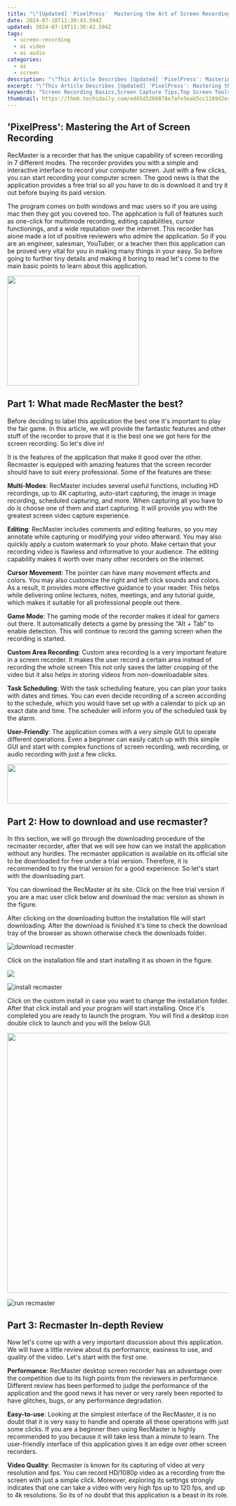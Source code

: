 ```yaml
---
title: "\"[Updated] 'PixelPress'  Mastering the Art of Screen Recording for 2024\""
date: 2024-07-18T11:30:43.594Z
updated: 2024-07-19T11:30:43.594Z
tags: 
  - screen-recording
  - ai video
  - ai audio
categories: 
  - ai
  - screen
description: "\"This Article Describes [Updated] 'PixelPress': Mastering the Art of Screen Recording for 2024\""
excerpt: "\"This Article Describes [Updated] 'PixelPress': Mastering the Art of Screen Recording for 2024\""
keywords: "Screen Recording Basics,Screen Capture Tips,Top Screen Tools,Master Screen Recorders,Software for Screencasts,Effective Screen Tech,Best Screencast Software"
thumbnail: https://thmb.techidaily.com/ed85d5260878e7afe5eab5cc1189d2e4580a5c9f5e7d77e30ca04d5bf449b804.jpg
---
```


## 'PixelPress': Mastering the Art of Screen Recording

RecMaster is a recorder that has the unique capability of screen recording in 7 different modes. The recorder provides you with a simple and interactive interface to record your computer screen. Just with a few clicks, you can start recording your computer screen. The good news is that the application provides a free trial so all you have to do is download it and try it out before buying its paid version.

The program comes on both windows and mac users so if you are using mac then they got you covered too. The application is full of features such as one-click for multimode recording, editing capabilities, cursor functionings, and a wide reputation over the internet. This recorder has alone made a lot of positive reviewers who admire the application. So if you are an engineer, salesman, YouTuber, or a teacher then this application can be proved very vital for you in making many things in your easy. So before going to further tiny details and making it boring to read let's come to the main basic points to learn about this application.

<!-- affiliate ads begin -->
<a href="https://printrendy.pxf.io/c/5597632/1453721/17020" target="_top" id="1453721"><img src="//a.impactradius-go.com/display-ad/17020-1453721" border="0" alt="" width="300" height="250"/></a><img height="0" width="0" src="https://imp.pxf.io/i/5597632/1453721/17020" style="position:absolute;visibility:hidden;" border="0" />
<!-- affiliate ads end -->
## Part 1: What made RecMaster the best?

Before deciding to label this application the best one it's important to play the fair game. In this article, we will provide the fantastic features and other stuff of the recorder to prove that it is the best one we got here for the screen recording. So let's dive in!

It is the features of the application that make it good over the other. Recmaster is equipped with amazing features that the screen recorder should have to suit every professional. Some of the features are these:

**Multi-Modes**: RecMaster includes several useful functions, including HD recordings, up to 4K capturing, auto-start capturing, the image in image recording, scheduled capturing, and more. When capturing all you have to do is choose one of them and start capturing. It will provide you with the greatest screen video capture experience.

**Editing**: RecMaster includes comments and editing features, so you may annotate while capturing or modifying your video afterward. You may also quickly apply a custom watermark to your photo. Make certain that your recording video is flawless and informative to your audience. The editing capability makes it worth over many other recorders on the internet.

**Cursor Movement**: The pointer can have many movement effects and colors. You may also customize the right and left click sounds and colors. As a result, it provides more effective guidance to your reader. This helps while delivering online lectures, notes, meetings, and any tutorial guide, which makes it suitable for all professional people out there.

**Game Mode**: The gaming mode of the recorder makes it ideal for gamers out there. It automatically detects a game by pressing the “Alt + Tab” to enable detection. This will continue to record the gaming screen when the recording is started.

**Custom Area Recording**: Custom area recording is a very important feature in a screen recorder. It makes the user record a certain area instead of recording the whole screen This not only saves the latter cropping of the video but it also helps in storing videos from non-downloadable sites.

**Task Scheduling**: With the task scheduling feature, you can plan your tasks with dates and times. You can even decide recording of a screen according to the schedule, which you would have set up with a calendar to pick up an exact date and time. The scheduler will inform you of the scheduled task by the alarm.

**User-Friendly**: The application comes with a very simple GUI to operate different operations. Even a beginner can easily catch up with this simple GUI and start with complex functions of screen recording, web recording, or audio recording with just a few clicks.

<!-- affiliate ads begin -->
<a href="https://united.elfm.net/c/5597632/517826/4704" target="_top" id="517826"><img src="//a.impactradius-go.com/display-ad/4704-517826" border="0" alt="" width="728" height="90"/></a><img height="0" width="0" src="https://united.elfm.net/i/5597632/517826/4704" style="position:absolute;visibility:hidden;" border="0" />
<!-- affiliate ads end -->
## Part 2: How to download and use recmaster?

In this section, we will go through the downloading procedure of the recmaster recorder, after that we will see how can we install the application without any hurdles. The recmaster application is available on its official site to be downloaded for free under a trial version. Therefore, it is recommended to try the trial version for a good experience. So let's start with the downloading part.

You can download the RecMaster at its site. Click on the free trial version if you are a mac user click below and download the mac version as shown in the figure.

After clicking on the downloading button the installation file will start downloading. After the download is finished it's time to check the download tray of the browser as shown otherwise check the downloads folder.

![download recmaster](https://images.wondershare.com/filmora/article-images/recmaster-download.jpg)

Click on the installation file and start installing it as shown in the figure.

<!-- affiliate ads begin -->
<a href="https://secure.2checkout.com/order/checkout.php?PRODS=33729450&QTY=1&AFFILIATE=108875&CART=1"><img src="https://secure.avangate.com/images/merchant/7f687767ccf20fcea1c9dc4a5adc2326/Digisigner_banner_728_x_90_color_version.png" border="0"></a>
<!-- affiliate ads end -->
![install recmaster](https://images.wondershare.com/filmora/article-images/recmaster-install.jpg)

Click on the custom install in case you want to change the installation folder. After that click install and your program will start installing. Once it's completed you are ready to launch the program. You will find a desktop icon double click to launch and you will the below GUI.

<!-- affiliate ads begin -->
<a href="https://mushroom-supplies.sjv.io/c/5597632/1692242/18134" target="_top" id="1692242"><img src="//a.impactradius-go.com/display-ad/18134-1692242" border="0" alt="" width="834" height="592"/></a><img height="0" width="0" src="https://imp.pxf.io/i/5597632/1692242/18134" style="position:absolute;visibility:hidden;" border="0" />
<!-- affiliate ads end -->
![run recmaster](https://images.wondershare.com/filmora/article-images/recmaster-interface.jpg)

## Part 3: Recmaster In-depth Review

Now let's come up with a very important discussion about this application. We will have a little review about its performance, easiness to use, and quality of the video. Let's start with the first one.

**Performance**: RecMaster desktop screen recorder has an advantage over the competition due to its high points from the reviewers in performance. Different review has been performed to judge the performance of the application and the good news it has never or very rarely been reported to have glitches, bugs, or any performance degradation.

**Easy-to-use**: Looking at the simplest interface of the RecMaster, it is no doubt that it is very easy to handle and operate all these operations with just some clicks. If you are a beginner then using RecMaster is highly recommended to you because it will take less than a minute to learn. The user-friendly interface of this application gives it an edge over other screen recorders.

**Video Quality**: Recmaster is known for its capturing of video at very resolution and fps. You can record HD/1080p video as a recording from the screen with just a simple click. Moreover, exploring its settings strongly indicates that one can take a video with very high fps up to 120 fps, and up to 4k resolutions. So its of no doubt that this application is a beast in its role.

<!-- affiliate ads begin -->
<span id="1793213">
					<video width="1080" height="1620" style="cursor:pointer"
           poster="//a.impactradius-go.com/display-clicktoplayimage/1793213.jpeg"
           onclick="if(!this.playClicked){this.play();this.setAttribute('controls',true);this.playClicked=true;}">
	   <source src="//a.impactradius-go.com/display-ad/19135-1793213">
	   <img src="//a.impactradius-go.com/display-clicktoplayimage/1793213.jpeg" style="border: none; height: 100%; width: 100%; object-fit: contain">
	</video>
	<div style="width:1080px;text-align:center"><a href="javascript:window.open(decodeURIComponent('https%3A%2F%2Ftinyland.pxf.io%2Fc%2F5597632%2F1793213%2F19135'), '_blank');void(0);">Click here</a></div>
</span>
<img height="0" width="0" src="https://imp.pxf.io/i/5597632/1793213/19135" style="position:absolute;visibility:hidden;" border="0" />
<!-- affiliate ads end -->
## Part 4: Best Alternative to RecMaster

Many screen recording applications on the internet can easily screen record your display but there are many problems associated with them either they have features issues or they are very glitchy having a low performance. However, there is one application that is a strong competitor of a RecMaster or says it’s a great alternative to RecMaster, which is Filmora Wondershare Screen Recorder.

<!-- affiliate ads begin -->
<a href="https://appsumo.8odi.net/c/5597632/2068407/7443" target="_top" id="2068407"><img src="//a.impactradius-go.com/display-ad/7443-2068407" border="0" alt="" width="1200" height="600"/></a><img height="0" width="0" src="https://appsumo.8odi.net/i/5597632/2068407/7443" style="position:absolute;visibility:hidden;" border="0" />
<!-- affiliate ads end -->
### Filmora Wondershare

Wondershare Filmora is a video editing software that allows users to quickly and easily produce professional-looking films and GIFs utilizing a variety of advanced editing features. The popular Filmora comes with amazing tools and applications. One of them is screen recording software, you can screen record your PC display with very high resolutions and even edit it with its vast variety of tools.

Furthermore, Wondershare Filmora is a video editing application that allows users to swiftly and easily make remarkable videos utilizing a variety of advanced editing features. It is a free video editing software to download and use. So go ahead and get yours for video editing. To enjoy the full benefits of the application you can buy the latest version. Due to its amazing capabilities, this application can be considered an alternative to the RecMaster. Filmora screen recorder can capture at higher resolutions, and edit the videos to their best, having all the capabilities that RecMaster is having.

[Try It Free](https://tools.techidaily.com/wondershare/filmora/download/)

For Win 7 or later (64-bit)

[Try It Free](https://tools.techidaily.com/wondershare/filmora/download/)

For macOS 10.12 or later

Step 1\. To screen record with Filmora its very easy all you have to do is launch the application and choose the “PC Screen” from its main menu as shown below.

<!-- affiliate ads begin -->
<a href="https://coinrule.sjv.io/c/5597632/1958374/18409" target="_top" id="1958374"><img src="//a.impactradius-go.com/display-ad/18409-1958374" border="0" alt="" width="300" height="300"/></a><img height="0" width="0" src="https://imp.pxf.io/i/5597632/1958374/18409" style="position:absolute;visibility:hidden;" border="0" />
<!-- affiliate ads end -->
![filmora screen recorder](https://images.wondershare.com/filmora/guide/recording-01.png)

Step 2\. After launching you will end up with a screen recorder shown below. Check for the recording settings and click start recording by clicking the red recording button.

![filmora record button](https://images.wondershare.com/filmora/guide/recording-04.png)

Step 3\. After pressing the red button, your recording will automatically start. When it's time to end the recording click on the stop button as shown below and the recording will appear in the videos section of filmora to be exported.

![filmora screen recorder](https://images.wondershare.com/filmora/article-images/start-recording-screen.jpg)

<!-- affiliate ads begin -->
<a href="https://ancheer.sjv.io/c/5597632/1657301/17326" target="_top" id="1657301"><img src="//a.impactradius-go.com/display-ad/17326-1657301" border="0" alt="" width="1920" height="933"/></a><img height="0" width="0" src="https://imp.pxf.io/i/5597632/1657301/17326" style="position:absolute;visibility:hidden;" border="0" />
<!-- affiliate ads end -->
## Part 5: Related FAQs of RecMaster

1\. How much does RecMaster cost?

You can only record for a restricted length of time in the Basic Version. For $19.95 a year, you can capture for an infinite duration of time along with all the functions and receive free new versions. You may purchase it for $29.95 for lifelong use on two PCs, which appears to be a good deal given that both deals are now on sale.

2\. Is RecMaster legit?

RecMaster can be trusted due to its wide and positive reputation all over the internet. The users have very positively rated this application. Moreover, according to the reviews, there are rarely any glitches mentioned by its users. So yes it is legit!

3\. How does RecMaster work?

RecMaster works perfectly what is claimed. You can download it now and try its free version of recording with its simple GUI. The application records your screen in different modes, we have tried it ourselves and it works without any issues.

Before winding up the topic, it's been clear that the best application available for screen recording in very high quality with a very easy GUI is RecMaster. The application has been widely used by many professionals who have been very happy with it. I hope after reading this article it will help you to get yourself this cool application or its alternative Filmora Screen Recorder if you are not a fan.

[Try It Free](https://tools.techidaily.com/wondershare/filmora/download/)

For macOS 10.12 or later

Step 1\. To screen record with Filmora its very easy all you have to do is launch the application and choose the “PC Screen” from its main menu as shown below.

<!-- affiliate ads begin -->
<a href="https://newchic.sjv.io/c/5597632/1659704/14420" target="_top" id="1659704"><img src="//a.impactradius-go.com/display-ad/14420-1659704" border="0" alt="" width="728" height="90"/></a><img height="0" width="0" src="https://imp.pxf.io/i/5597632/1659704/14420" style="position:absolute;visibility:hidden;" border="0" />
<!-- affiliate ads end -->
![filmora screen recorder](https://images.wondershare.com/filmora/guide/recording-01.png)

Step 2\. After launching you will end up with a screen recorder shown below. Check for the recording settings and click start recording by clicking the red recording button.

![filmora record button](https://images.wondershare.com/filmora/guide/recording-04.png)

Step 3\. After pressing the red button, your recording will automatically start. When it's time to end the recording click on the stop button as shown below and the recording will appear in the videos section of filmora to be exported.

![filmora screen recorder](https://images.wondershare.com/filmora/article-images/start-recording-screen.jpg)

## Part 5: Related FAQs of RecMaster

1\. How much does RecMaster cost?

You can only record for a restricted length of time in the Basic Version. For $19.95 a year, you can capture for an infinite duration of time along with all the functions and receive free new versions. You may purchase it for $29.95 for lifelong use on two PCs, which appears to be a good deal given that both deals are now on sale.

2\. Is RecMaster legit?

RecMaster can be trusted due to its wide and positive reputation all over the internet. The users have very positively rated this application. Moreover, according to the reviews, there are rarely any glitches mentioned by its users. So yes it is legit!

3\. How does RecMaster work?

RecMaster works perfectly what is claimed. You can download it now and try its free version of recording with its simple GUI. The application records your screen in different modes, we have tried it ourselves and it works without any issues.

Before winding up the topic, it's been clear that the best application available for screen recording in very high quality with a very easy GUI is RecMaster. The application has been widely used by many professionals who have been very happy with it. I hope after reading this article it will help you to get yourself this cool application or its alternative Filmora Screen Recorder if you are not a fan.

[Try It Free](https://tools.techidaily.com/wondershare/filmora/download/)

For macOS 10.12 or later

Step 1\. To screen record with Filmora its very easy all you have to do is launch the application and choose the “PC Screen” from its main menu as shown below.

![filmora screen recorder](https://images.wondershare.com/filmora/guide/recording-01.png)

Step 2\. After launching you will end up with a screen recorder shown below. Check for the recording settings and click start recording by clicking the red recording button.

<!-- affiliate ads begin -->
<a href="https://appsumo.8odi.net/c/5597632/2068416/7443" target="_top" id="2068416"><img src="//a.impactradius-go.com/display-ad/7443-2068416" border="0" alt="" width="1200" height="600"/></a><img height="0" width="0" src="https://appsumo.8odi.net/i/5597632/2068416/7443" style="position:absolute;visibility:hidden;" border="0" />
<!-- affiliate ads end -->
![filmora record button](https://images.wondershare.com/filmora/guide/recording-04.png)

Step 3\. After pressing the red button, your recording will automatically start. When it's time to end the recording click on the stop button as shown below and the recording will appear in the videos section of filmora to be exported.

![filmora screen recorder](https://images.wondershare.com/filmora/article-images/start-recording-screen.jpg)

## Part 5: Related FAQs of RecMaster

1\. How much does RecMaster cost?

You can only record for a restricted length of time in the Basic Version. For $19.95 a year, you can capture for an infinite duration of time along with all the functions and receive free new versions. You may purchase it for $29.95 for lifelong use on two PCs, which appears to be a good deal given that both deals are now on sale.

2\. Is RecMaster legit?

RecMaster can be trusted due to its wide and positive reputation all over the internet. The users have very positively rated this application. Moreover, according to the reviews, there are rarely any glitches mentioned by its users. So yes it is legit!

3\. How does RecMaster work?

RecMaster works perfectly what is claimed. You can download it now and try its free version of recording with its simple GUI. The application records your screen in different modes, we have tried it ourselves and it works without any issues.

Before winding up the topic, it's been clear that the best application available for screen recording in very high quality with a very easy GUI is RecMaster. The application has been widely used by many professionals who have been very happy with it. I hope after reading this article it will help you to get yourself this cool application or its alternative Filmora Screen Recorder if you are not a fan.

[Try It Free](https://tools.techidaily.com/wondershare/filmora/download/)

For macOS 10.12 or later

Step 1\. To screen record with Filmora its very easy all you have to do is launch the application and choose the “PC Screen” from its main menu as shown below.

![filmora screen recorder](https://images.wondershare.com/filmora/guide/recording-01.png)

Step 2\. After launching you will end up with a screen recorder shown below. Check for the recording settings and click start recording by clicking the red recording button.

![filmora record button](https://images.wondershare.com/filmora/guide/recording-04.png)

Step 3\. After pressing the red button, your recording will automatically start. When it's time to end the recording click on the stop button as shown below and the recording will appear in the videos section of filmora to be exported.

![filmora screen recorder](https://images.wondershare.com/filmora/article-images/start-recording-screen.jpg)

## Part 5: Related FAQs of RecMaster

1\. How much does RecMaster cost?

You can only record for a restricted length of time in the Basic Version. For $19.95 a year, you can capture for an infinite duration of time along with all the functions and receive free new versions. You may purchase it for $29.95 for lifelong use on two PCs, which appears to be a good deal given that both deals are now on sale.

2\. Is RecMaster legit?

RecMaster can be trusted due to its wide and positive reputation all over the internet. The users have very positively rated this application. Moreover, according to the reviews, there are rarely any glitches mentioned by its users. So yes it is legit!

3\. How does RecMaster work?

RecMaster works perfectly what is claimed. You can download it now and try its free version of recording with its simple GUI. The application records your screen in different modes, we have tried it ourselves and it works without any issues.

Before winding up the topic, it's been clear that the best application available for screen recording in very high quality with a very easy GUI is RecMaster. The application has been widely used by many professionals who have been very happy with it. I hope after reading this article it will help you to get yourself this cool application or its alternative Filmora Screen Recorder if you are not a fan.

<ins class="adsbygoogle"
     style="display:block"
     data-ad-format="autorelaxed"
     data-ad-client="ca-pub-7571918770474297"
     data-ad-slot="1223367746"></ins>

<ins class="adsbygoogle"
     style="display:block"
     data-ad-format="autorelaxed"
     data-ad-client="ca-pub-7571918770474297"
     data-ad-slot="1223367746"></ins>



<ins class="adsbygoogle"
     style="display:block"
     data-ad-client="ca-pub-7571918770474297"
     data-ad-slot="8358498916"
     data-ad-format="auto"
     data-full-width-responsive="true"></ins>






<span class="atpl-alsoreadstyle">Also read:</span>
<div><ul>
<li><a href="https://instagram-video-files.techidaily.com/new-2024-approved-instagram-video-boundaries-explained/"><u>[New] 2024 Approved  Instagram Video Boundaries Explained</u></a></li>
<li><a href="https://video-screen-grab.techidaily.com/new-2024-approved-top-4-techniques-for-effective-hp-laptop-screen-capture/"><u>[New] 2024 Approved  Top 4 Techniques for Effective HP Laptop Screen Capture</u></a></li>
<li><a href="https://video-screen-grab.techidaily.com/new-breath-control-and-articulation-for-clear-ppt-speaking/"><u>[New] Breath Control and Articulation for Clear PPT Speaking</u></a></li>
<li><a href="https://video-screen-grab.techidaily.com/new-exclusive-list-of-budget-friendly-video-conferencing-tools/"><u>[New] Exclusive List of Budget-Friendly Video Conferencing Tools</u></a></li>
<li><a href="https://tiktok-videos.techidaily.com/new-eye-catching-tiktok-personalities-30-pfp-strategies/"><u>[New] Eye-Catching TikTok Personalities  30 PFP Strategies</u></a></li>
<li><a href="https://video-screen-grab.techidaily.com/new-getting-the-most-out-of-your-game-with-fraps/"><u>[New] Getting the Most Out of Your Game with Fraps</u></a></li>
<li><a href="https://video-screen-grab.techidaily.com/new-in-2024-vrecorder-basics-seamless-installation/"><u>[New] In 2024, VRecorder Basics  Seamless Installation</u></a></li>
<li><a href="https://video-screen-grab.techidaily.com/new-mastering-vrecorder-download-install/"><u>[New] Mastering VRecorder Download, Install</u></a></li>
<li><a href="https://video-screen-grab.techidaily.com/new-maximizing-collaboration-zoom-session-setup-and-management/"><u>[New] Maximizing Collaboration  Zoom Session Setup and Management</u></a></li>
<li><a href="https://twitter-videos.techidaily.com/new-non-retweet-strategies-for-mobile-video-shares-for-2024/"><u>[New] Non-Retweet Strategies for Mobile Video Shares for 2024</u></a></li>
<li><a href="https://video-screen-grab.techidaily.com/new-tips-for-saving-webcam-chats-effectively-for-2024/"><u>[New] Tips for Saving Webcam Chats Effectively for 2024</u></a></li>
<li><a href="https://facebook-video-recording.techidaily.com/updated-2024-approved-online-oasis-media-mashup/"><u>[Updated] 2024 Approved  Online Oasis Media Mashup</u></a></li>
<li><a href="https://video-screen-grab.techidaily.com/updated-2024-approved-record-android-internal-sound-4-non-root-methods/"><u>[Updated] 2024 Approved  Record Android Internal Sound  4 Non-Root Methods</u></a></li>
<li><a href="https://video-screen-grab.techidaily.com/updated-2024-approved-streamlining-video-conferences-background-shifts-in-google-meet/"><u>[Updated] 2024 Approved  Streamlining Video Conferences  Background Shifts in Google Meet</u></a></li>
<li><a href="https://digital-screen-recording.techidaily.com/updated-2024-approved-the-ultimate-guide-to-swift-and-smooth-ipad-recordings/"><u>[Updated] 2024 Approved  The Ultimate Guide to Swift and Smooth iPad Recordings</u></a></li>
<li><a href="https://video-screen-grab.techidaily.com/updated-2024-approved-top-8-best-screen-recorders-with-no-lag/"><u>[Updated] 2024 Approved  Top 8 Best Screen Recorders with No Lag</u></a></li>
<li><a href="https://video-screen-grab.techidaily.com/updated-essential-tech-skills-record-on-hangouts/"><u>[Updated] Essential Tech Skills  Record on Hangouts</u></a></li>
<li><a href="https://video-screen-grab.techidaily.com/updated-expert-reviews-top-15-android-emulation-software/"><u>[Updated] Expert Reviews  Top 15 Android Emulation Software</u></a></li>
<li><a href="https://video-screen-grab.techidaily.com/updated-in-2024-ps4-live-recording-made-simple-with-obs-tutorial/"><u>[Updated] In 2024, PS4 Live Recording Made Simple with OBS Tutorial</u></a></li>
<li><a href="https://video-screen-grab.techidaily.com/updated-in-2024-restoring-sound-linkage-in-obs-broadcasts/"><u>[Updated] In 2024, Restoring Sound Linkage in OBS Broadcasts</u></a></li>
<li><a href="https://video-screen-grab.techidaily.com/updated-introduction-to-organizing-remote-work-hours/"><u>[Updated] Introduction to Organizing Remote Work Hours</u></a></li>
<li><a href="https://screen-mirroring-recording.techidaily.com/updated-picpinch-recorder-assessment-and-comments/"><u>[Updated] PicPinch Recorder Assessment & Comments</u></a></li>
<li><a href="https://video-screen-grab.techidaily.com/updated-prime-screen-capture-solutions-for-freeware-lovers/"><u>[Updated] Prime Screen Capture Solutions for Freeware Lovers</u></a></li>
<li><a href="https://video-screen-grab.techidaily.com/updated-skyrocketing-performance-boosting-ram-in-minecraft-for-2024/"><u>[Updated] Skyrocketing Performance  Boosting RAM in Minecraft for 2024</u></a></li>
<li><a href="https://video-screen-grab.techidaily.com/updated-tandem-display-data-archiving-for-2024/"><u>[Updated] Tandem Display Data Archiving for 2024</u></a></li>
<li><a href="https://video-screen-grab.techidaily.com/12-top-tier-solo-focused-recording-tools-for-2024/"><u>12 Top-Tier Solo-Focused Recording Tools for 2024</u></a></li>
<li><a href="https://video-screen-grab.techidaily.com/2024-approved-audioanalyzer-reaction-to-recordings/"><u>2024 Approved  AudioAnalyzer  Reaction to Recordings</u></a></li>
<li><a href="https://video-screen-grab.techidaily.com/2024-approved-from-live-to-video-key-techniques-in-gaming-recordings/"><u>2024 Approved  From Live to Video  Key Techniques in Gaming Recordings</u></a></li>
<li><a href="https://fox-hovers.techidaily.com/2024-approved-pixel-perfection-best-video-cameras-for-extended-recording-times/"><u>2024 Approved  Pixel Perfection  Best Video Cameras for Extended Recording Times</u></a></li>
<li><a href="https://video-screen-grab.techidaily.com/2024-approved-secure-your-remote-sessions-with-these-tools/"><u>2024 Approved  Secure Your Remote Sessions with These Tools</u></a></li>
<li><a href="https://sim-unlock.techidaily.com/android-unlock-code-sim-unlock-your-honor-x9b-phone-and-remove-locked-screen-by-drfone-android/"><u>Android Unlock Code Sim Unlock Your Honor X9b Phone and Remove Locked Screen</u></a></li>
<li><a href="https://video-screen-grab.techidaily.com/audiorecorder-examination/"><u>Audiorecorder Examination</u></a></li>
<li><a href="https://video-screen-grab.techidaily.com/best-skype-recorders-for-quality-compiled-for-2024/"><u>Best Skype Recorders for Quality Compiled for 2024</u></a></li>
<li><a href="https://video-screen-grab.techidaily.com/elevating-minecraft-performance-with-increased-memory-allocation/"><u>Elevating Minecraft Performance with Increased Memory Allocation</u></a></li>
<li><a href="https://video-screen-grab.techidaily.com/high-quality-video-communication-ranking-the-top-10-mobile-apps-for-2024/"><u>High-Quality Video Communication  Ranking the Top 10 Mobile Apps for 2024</u></a></li>
<li><a href="https://screen-mirror.techidaily.com/how-to-mirror-pc-screen-to-vivo-v30-phones-drfone-by-drfone-android/"><u>How to Mirror PC Screen to Vivo V30 Phones? | Dr.fone</u></a></li>
<li><a href="https://blog-min.techidaily.com/how-to-recover-old-videos-from-your-oppo-a1x-5g-by-fonelab-android-recover-video/"><u>How to recover old videos from your Oppo A1x 5G</u></a></li>
<li><a href="https://android-location.techidaily.com/in-2024-3-effective-methods-to-fake-gps-location-on-android-for-your-oppo-a2-drfone-by-drfone-virtual/"><u>In 2024, 3 Effective Methods to Fake GPS location on Android For your Oppo A2 | Dr.fone</u></a></li>
<li><a href="https://android-frp.techidaily.com/in-2024-5-quick-methods-to-bypass-htc-u23-frp-by-drfone-android/"><u>In 2024, 5 Quick Methods to Bypass HTC U23 FRP</u></a></li>
<li><a href="https://easy-unlock-android.techidaily.com/in-2024-7-ways-to-unlock-a-locked-motorola-moto-g04-phone-by-drfone-android/"><u>In 2024, 7 Ways to Unlock a Locked Motorola Moto G04 Phone</u></a></li>
<li><a href="https://video-screen-grab.techidaily.com/in-2024-essential-screenshot-and-recorder-software-guide-for-macs/"><u>In 2024, Essential Screenshot & Recorder Software Guide for Macs</u></a></li>
<li><a href="https://activate-lock.techidaily.com/in-2024-how-to-bypass-activation-lock-on-apple-watch-or-iphone-11-pro-by-drfone-ios/"><u>In 2024, How To Bypass Activation Lock On Apple Watch Or iPhone 11 Pro?</u></a></li>
<li><a href="https://location-social.techidaily.com/in-2024-how-to-change-gps-location-on-samsung-galaxy-s24plus-easily-and-safely-drfone-by-drfone-virtual-android/"><u>In 2024, How to Change GPS Location on Samsung Galaxy S24+ Easily & Safely | Dr.fone</u></a></li>
<li><a href="https://video-screen-grab.techidaily.com/in-2024-how-to-snappify-your-macs-viewport/"><u>In 2024, How To Snappify Your Mac's Viewport</u></a></li>
<li><a href="https://sim-unlock.techidaily.com/in-2024-the-best-android-unlock-software-for-huawei-nova-y91-device-top-5-picks-to-remove-android-locks-by-drfone-android/"><u>In 2024, The Best Android Unlock Software For Huawei Nova Y91 Device Top 5 Picks to Remove Android Locks</u></a></li>
<li><a href="https://android-pokemon-go.techidaily.com/in-2024-where-is-the-best-place-to-catch-dratini-on-oppo-find-n3-flip-drfone-by-drfone-virtual-android/"><u>In 2024, Where Is the Best Place to Catch Dratini On Oppo Find N3 Flip | Dr.fone</u></a></li>
<li><a href="https://ai-editing-video.techidaily.com/new-2024-approved-everything-about-adding-effects-in-kinemaster/"><u>New 2024 Approved Everything About Adding Effects In Kinemaster</u></a></li>
<li><a href="https://video-screen-grab.techidaily.com/optimal-techniques-for-capturing-ppt-sessions-for-2024/"><u>Optimal Techniques for Capturing PPT Sessions for 2024</u></a></li>
<li><a href="https://video-screen-grab.techidaily.com/playcapture-x-the-cost-free-videography-for-games-for-2024/"><u>PlayCapture X  The Cost-Free Videography for Games for 2024</u></a></li>
<li><a href="https://video-screen-grab.techidaily.com/record-with-chrome-os-native-screen-recorder-for-2024/"><u>Record with Chrome OS Native Screen Recorder for 2024</u></a></li>
<li><a href="https://video-screen-grab.techidaily.com/streaming-and-screenshotting-like-a-pro-essential-mac-techniques/"><u>Streaming and Screenshotting Like a Pro  Essential Mac Techniques</u></a></li>
<li><a href="https://extra-lessons.techidaily.com/the-fundamentals-of-quantum-hdr-efficiency/"><u>The Fundamentals of Quantum HDR Efficiency</u></a></li>
<li><a href="https://video-screen-grab.techidaily.com/the-pinnacle-of-bike-gaming-adventures/"><u>The Pinnacle of Bike Gaming Adventures</u></a></li>
<li><a href="https://extra-information.techidaily.com/the-power-of-creativity-magix-video-pro-x-demystified/"><u>The Power of Creativity  Magix Video Pro X Demystified</u></a></li>
<li><a href="https://some-guidance.techidaily.com/top-picks-for-the-modern-buyer-advanced-360cams-for-2024/"><u>Top Picks for the Modern Buyer  Advanced 360Cams for 2024</u></a></li>
<li><a href="https://ai-vdieo-software.techidaily.com/updated-final-cut-pro-tutorial-reversing-video-clips-made-easy/"><u>Updated Final Cut Pro Tutorial Reversing Video Clips Made Easy</u></a></li>
<li><a href="https://audio-editing.techidaily.com/updated-global-network-map-of-podcast-dissemination-websites-for-2024/"><u>Updated Global Network Map of Podcast Dissemination Websites for 2024</u></a></li>
<li><a href="https://ai-editing-video.techidaily.com/updated-how-to-vlog-a-ultimate-guide-for-beginners/"><u>Updated How to Vlog? A Ultimate Guide for Beginners</u></a></li>
</ul></div>
